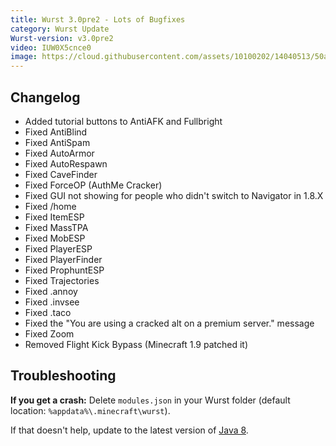 ```yaml
---
title: Wurst 3.0pre2 - Lots of Bugfixes
category: Wurst Update
Wurst-version: v3.0pre2
video: IUW0X5cnce0
image: https://cloud.githubusercontent.com/assets/10100202/14040513/50a25b74-f268-11e5-92c5-82dc870067c2.jpg
---
```

## Changelog
- Added tutorial buttons to AntiAFK and Fullbright
- Fixed AntiBlind
- Fixed AntiSpam
- Fixed AutoArmor
- Fixed AutoRespawn
- Fixed CaveFinder
- Fixed ForceOP (AuthMe Cracker)
- Fixed GUI not showing for people who didn't switch to Navigator in 1.8.X
- Fixed /home
- Fixed ItemESP
- Fixed MassTPA
- Fixed MobESP
- Fixed PlayerESP
- Fixed PlayerFinder<!--read more-->
- Fixed ProphuntESP
- Fixed Trajectories
- Fixed .annoy
- Fixed .invsee
- Fixed .taco
- Fixed the "You are using a cracked alt on a premium server." message
- Fixed Zoom
- Removed Flight Kick Bypass (Minecraft 1.9 patched it)

## Troubleshooting
**If you get a crash:**
Delete `modules.json` in your Wurst folder (default location: `%appdata%\.minecraft\wurst`).

If that doesn't help, update to the latest version of [Java 8](https://java.com/download).
